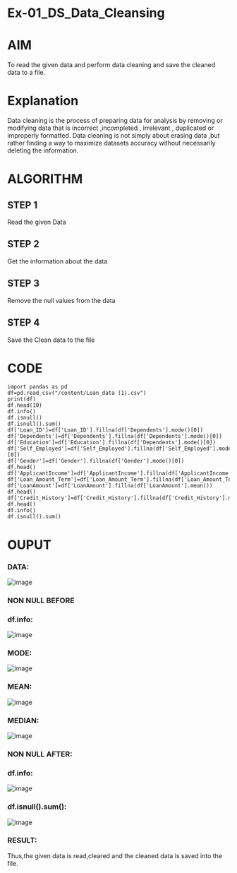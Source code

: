 # Ex-01_DS_Data_Cleansing

# AIM

To read the given data and perform data cleaning and save the cleaned data to a file.

# Explanation

Data cleaning is the process of preparing data for analysis by removing or modifying data that is incorrect ,incompleted , irrelevant , duplicated or improperly formatted. Data cleaning is not simply about erasing data ,but rather finding a way to maximize datasets accuracy without necessarily deleting the information.

# ALGORITHM

## STEP 1

Read the given Data

## STEP 2

Get the information about the data

## STEP 3

Remove the null values from the data

## STEP 4

Save the Clean data to the file

# CODE
```
import pandas as pd
df=pd.read_csv("/content/Loan_data (1).csv")
print(df)
df.head(10)
df.info()
df.isnull()
df.isnull().sum()
df['Loan_ID']=df['Loan_ID'].fillna(df['Dependents'].mode()[0])
df['Dependents']=df['Dependents'].fillna(df['Dependents'].mode()[0])
df['Education']=df['Education'].fillna(df['Dependents'].mode()[0])
df['Self_Employed']=df['Self_Employed'].fillna(df['Self_Employed'].mode()[0])
df['Gender']=df['Gender'].fillna(df['Gender'].mode()[0])
df.head()
df['ApplicantIncome']=df['ApplicantIncome'].fillna(df['ApplicantIncome'].mean())
df['Loan_Amount_Term']=df['Loan_Amount_Term'].fillna(df['Loan_Amount_Term'].mean())
df['LoanAmount']=df['LoanAmount'].fillna(df['LoanAmount'].mean())
df.head()
df['Credit_History']=df['Credit_History'].fillna(df['Credit_History'].median())
df.head()
df.info()
df.isnull().sum()
```
# OUPUT

### DATA:

![image](https://user-images.githubusercontent.com/113497680/226850210-6234da79-781c-45a1-a9c3-2311a4d78efb.png)

### NON NULL BEFORE

### df.info:

![image](https://user-images.githubusercontent.com/113497680/226850737-c712e8a8-e5fe-4b44-934b-15cdcaad6a39.png)

### MODE:

![image](https://user-images.githubusercontent.com/113497680/226855689-ec06b6c8-86fa-45da-a54f-bc132474423e.png)

### MEAN:

![image](https://user-images.githubusercontent.com/113497680/226855823-0ff84cdb-1a5b-4b0c-88aa-fa5daf58db4c.png)

### MEDIAN:

![image](https://user-images.githubusercontent.com/113497680/226856074-5b6c4318-9967-4acc-b7c1-86afc128cac9.png)

### NON NULL AFTER:

### df.info:

![image](https://user-images.githubusercontent.com/113497680/226851837-05660315-1603-495b-af81-f797b8a1fadb.png)

### df.isnull().sum():

![image](https://user-images.githubusercontent.com/113497680/226856216-d17bef92-b8f9-4d2e-a87d-de521cecd949.png)

### RESULT:

Thus,the given data is read,cleared and the cleaned data is saved into the file.
